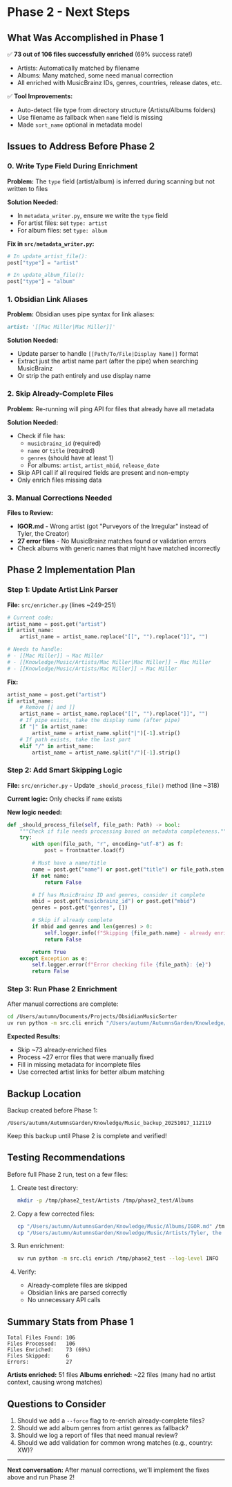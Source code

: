 # Phase 2 - Next Steps

## What Was Accomplished in Phase 1

✅ **73 out of 106 files successfully enriched** (69% success rate!)
- Artists: Automatically matched by filename
- Albums: Many matched, some need manual correction
- All enriched with MusicBrainz IDs, genres, countries, release dates, etc.

✅ **Tool Improvements:**
- Auto-detect file type from directory structure (Artists/Albums folders)
- Use filename as fallback when `name` field is missing
- Made `sort_name` optional in metadata model

## Issues to Address Before Phase 2

### 0. Write Type Field During Enrichment
**Problem:** The `type` field (artist/album) is inferred during scanning but not written to files

**Solution Needed:**
- In `metadata_writer.py`, ensure we write the `type` field
- For artist files: set `type: artist`
- For album files: set `type: album`

**Fix in `src/metadata_writer.py`:**
```python
# In update_artist_file():
post["type"] = "artist"

# In update_album_file():
post["type"] = "album"
```

### 1. Obsidian Link Aliases
**Problem:** Obsidian uses pipe syntax for link aliases:
```markdown
artist: '[[Mac Miller|Mac Miller]]'
```

**Solution Needed:**
- Update parser to handle `[[Path/To/File|Display Name]]` format
- Extract just the artist name part (after the pipe) when searching MusicBrainz
- Or strip the path entirely and use display name

### 2. Skip Already-Complete Files
**Problem:** Re-running will ping API for files that already have all metadata

**Solution Needed:**
- Check if file has:
  - `musicbrainz_id` (required)
  - `name` or `title` (required)
  - `genres` (should have at least 1)
  - For albums: `artist`, `artist_mbid`, `release_date`
- Skip API call if all required fields are present and non-empty
- Only enrich files missing data

### 3. Manual Corrections Needed
**Files to Review:**
- **IGOR.md** - Wrong artist (got "Purveyors of the Irregular" instead of Tyler, the Creator)
- **27 error files** - No MusicBrainz matches found or validation errors
- Check albums with generic names that might have matched incorrectly

## Phase 2 Implementation Plan

### Step 1: Update Artist Link Parser
**File:** `src/enricher.py` (lines ~249-251)

```python
# Current code:
artist_name = post.get("artist")
if artist_name:
    artist_name = artist_name.replace("[[", "").replace("]]", "")

# Needs to handle:
# - [[Mac Miller]] → Mac Miller
# - [[Knowledge/Music/Artists/Mac Miller|Mac Miller]] → Mac Miller
# - [[Knowledge/Music/Artists/Mac Miller]] → Mac Miller
```

**Fix:**
```python
artist_name = post.get("artist")
if artist_name:
    # Remove [[ and ]]
    artist_name = artist_name.replace("[[", "").replace("]]", "")
    # If pipe exists, take the display name (after pipe)
    if "|" in artist_name:
        artist_name = artist_name.split("|")[-1].strip()
    # If path exists, take the last part
    elif "/" in artist_name:
        artist_name = artist_name.split("/")[-1].strip()
```

### Step 2: Add Smart Skipping Logic
**File:** `src/enricher.py` - Update `_should_process_file()` method (line ~318)

**Current logic:** Only checks if `name` exists

**New logic needed:**
```python
def _should_process_file(self, file_path: Path) -> bool:
    """Check if file needs processing based on metadata completeness."""
    try:
        with open(file_path, "r", encoding="utf-8") as f:
            post = frontmatter.load(f)

        # Must have a name/title
        name = post.get("name") or post.get("title") or file_path.stem
        if not name:
            return False

        # If has MusicBrainz ID and genres, consider it complete
        mbid = post.get("musicbrainz_id") or post.get("mbid")
        genres = post.get("genres", [])

        # Skip if already complete
        if mbid and genres and len(genres) > 0:
            self.logger.info(f"Skipping {file_path.name} - already enriched")
            return False

        return True
    except Exception as e:
        self.logger.error(f"Error checking file {file_path}: {e}")
        return False
```

### Step 3: Run Phase 2 Enrichment

After manual corrections are complete:

```bash
cd /Users/autumn/Documents/Projects/ObsidianMusicSorter
uv run python -m src.cli enrich "/Users/autumn/AutumnsGarden/Knowledge/Music" --log-level INFO
```

**Expected Results:**
- Skip ~73 already-enriched files
- Process ~27 error files that were manually fixed
- Fill in missing metadata for incomplete files
- Use corrected artist links for better album matching

## Backup Location

Backup created before Phase 1:
```
/Users/autumn/AutumnsGarden/Knowledge/Music_backup_20251017_112119
```

Keep this backup until Phase 2 is complete and verified!

## Testing Recommendations

Before full Phase 2 run, test on a few files:

1. Create test directory:
   ```bash
   mkdir -p /tmp/phase2_test/Artists /tmp/phase2_test/Albums
   ```

2. Copy a few corrected files:
   ```bash
   cp "/Users/autumn/AutumnsGarden/Knowledge/Music/Albums/IGOR.md" /tmp/phase2_test/Albums/
   cp "/Users/autumn/AutumnsGarden/Knowledge/Music/Artists/Tyler, the Creator.md" /tmp/phase2_test/Artists/
   ```

3. Run enrichment:
   ```bash
   uv run python -m src.cli enrich /tmp/phase2_test --log-level INFO
   ```

4. Verify:
   - Already-complete files are skipped
   - Obsidian links are parsed correctly
   - No unnecessary API calls

## Summary Stats from Phase 1

```
Total Files Found: 106
Files Processed:   106
Files Enriched:    73 (69%)
Files Skipped:     6
Errors:            27
```

**Artists enriched:** 51 files
**Albums enriched:** ~22 files (many had no artist context, causing wrong matches)

## Questions to Consider

1. Should we add a `--force` flag to re-enrich already-complete files?
2. Should we add album genres from artist genres as fallback?
3. Should we log a report of files that need manual review?
4. Should we add validation for common wrong matches (e.g., country: XW)?

---

**Next conversation:** After manual corrections, we'll implement the fixes above and run Phase 2!
